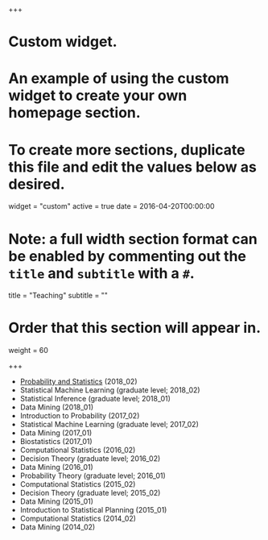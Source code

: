 +++
# Custom widget.
# An example of using the custom widget to create your own homepage section.
# To create more sections, duplicate this file and edit the values below as desired.
widget = "custom"
active = true
date = 2016-04-20T00:00:00

# Note: a full width section format can be enabled by commenting out the `title` and `subtitle` with a `#`.
title = "Teaching"
subtitle = ""

# Order that this section will appear in.
weight = 60

+++

- [Probability and Statistics](http://piazza.com/federal_university_of_so_carlos_ufscar/fall2018/150010) (2018_02) 
- Statistical Machine Learning (graduate level; 2018_02)
- Statistical Inference (graduate level; 2018_01)
- Data Mining (2018_01)
- Introduction to Probability (2017_02)
- Statistical Machine Learning (graduate level; 2017_02)
- Data Mining (2017_01)
- Biostatistics (2017_01)
- Computational Statistics (2016_02)
- Decision Theory (graduate level; 2016_02)
- Data Mining (2016_01)
- Probability Theory (graduate level; 2016_01)
- Computational Statistics (2015_02)
- Decision Theory (graduate level; 2015_02)
- Data Mining (2015_01)
- Introduction to Statistical Planning (2015_01)
- Computational Statistics (2014_02)
- Data Mining (2014_02)


